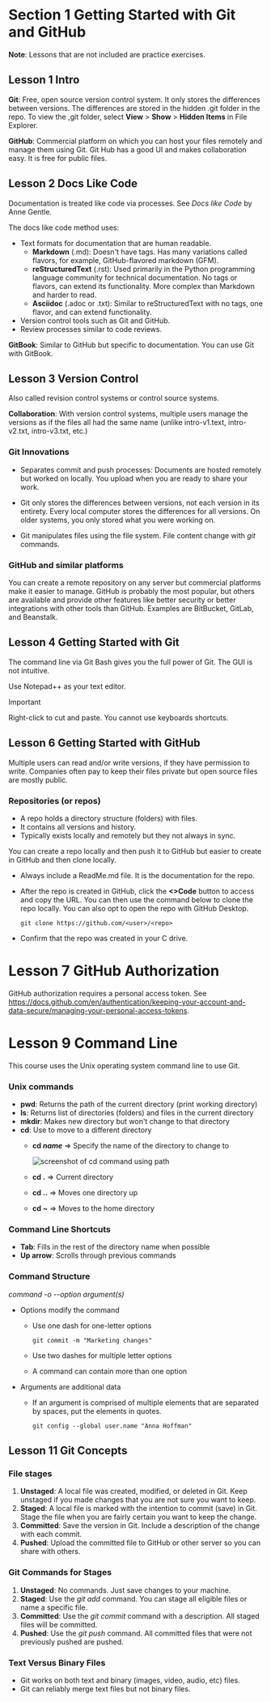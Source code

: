 # Section 1 Getting Started with Git and GitHub

**Note**: Lessons that are not included are practice exercises.

## Lesson 1 Intro

**Git**: Free, open source version control system. It only stores the differences between versions. The differences are stored in the hidden .git folder in the repo. To view the ,git folder, select **View** > **Show** > **Hidden Items** in File Explorer.

**GitHub**: Commercial platform on which you can host your files remotely and manage them using Git. Git Hub has a good UI and makes collaboration easy. It is free for public files.

## Lesson 2 Docs Like Code

Documentation is treated like code via processes. See _Docs like Code_ by Anne Gentle.

The docs like code method uses:

* Text formats for documentation that are human readable.
    * **Markdown** (.md): Doesn't have tags. Has many variations called flavors, for example, GitHub-flavored markdown (GFM).
    * **reStructuredText** (.rst): Used primarily in the Python programming language community for technical documentation. No tags or flavors, can extend its functionality. More complex than Markdown and harder to read.
    * **Asciidoc** (.adoc or .txt): Similar to reStructuredText with no tags, one flavor, and can extend functionality.
* Version control tools such as Git and GitHub.
* Review processes similar to code reviews.

**GitBook**: Similar to GitHub but specific to documentation. You can use Git with GitBook.

## Lesson 3 Version Control

Also called revision control systems or control source systems.

**Collaboration**: With version control systems, multiple users manage the versions as if the files all had the same name (unlike intro-v1.text, intro-v2.txt, intro-v3.txt, etc.)

### Git Innovations

* Separates commit and push processes: Documents are hosted remotely but worked on locally. You upload when you are ready to share your work.

* Git only stores the differences between versions, not each version in its entirety. Every local computer stores the differences for all versions. On older systems, you only stored what you were working on.

* Git manipulates files using the file system. File content change with _git_ commands. 

### GitHub and similar platforms

You can create a remote repository on any server but commercial platforms make it easier to manage. GitHub is probably the most popular, but others are available and provide other features like better security or better integrations with other tools than GitHub. Examples are BitBucket, GitLab, and Beanstalk.

## Lesson 4 Getting Started with Git

The command line via Git Bash gives you the full power of Git. The GUI is not intuitive. 

Use Notepad++ as your text editor.

> [!IMPORTANT]
> Right-click to cut and paste. You cannot use keyboards shortcuts.

## Lesson 6 Getting Started with GitHub

Multiple users can read and/or write versions, if they have permission to write. Companies often pay to keep their files private but open source files are mostly public.

### Repositories (or repos)

* A repo holds a directory structure (folders) with files.
* It contains all versions and history.
* Typically exists locally and remotely but they not always in sync.

You can create a repo locally and then push it to GitHub but easier to create in GitHub and then clone locally.
* Always include a ReadMe.md file. It is the documentation for the repo.
* After the repo is created in GitHub, click the **<>Code** button to access and copy the URL. You can then use the command below to clone the repo locally. You can also opt to open the repo with GitHub Desktop.

    ```
    git clone https://github.com/<user>/<repo>
    ```
* Confirm that the repo was created in your C drive.

# Lesson 7 GitHub Authorization

GitHub authorization requires a personal access token. See https://docs.github.com/en/authentication/keeping-your-account-and-data-secure/managing-your-personal-access-tokens.

# Lesson 9 Command Line

This course uses the Unix operating system command line to use Git.

### Unix commands
* **pwd**: Returns the path of the current directory (print working directory)
* **ls**: Returns list of directories (folders) and files in the current directory
* **mkdir**: Makes new directory but won't change to that directory
* **cd**: Use to move to a different directory
    * **cd _name_** => Specify the name of the directory to change to

        ![screenshot of cd command using path](https://github.com/susanne-sundseth/Git-GH-for-writers.git/assets/cd_directory_name_with_path.png)

    * **cd .** =>  Current directory
    * **cd ..** => Moves one directory up
    * **cd ~** => Moves to the home directory
    
### Command Line Shortcuts
* **Tab**: Fills in the rest of the directory name when possible
* **Up arrow**: Scrolls through previous commands

### Command Structure
_command -o --option argument(s)_
* Options modify the command
    * Use one dash for one-letter options

        ```
        git commit -m "Marketing changes"
        ```
    * Use two dashes for multiple letter options
    * A command can contain more than one option
* Arguments are additional data
    * If an argument is comprised of multiple elements that are separated by spaces, put the elements in quotes.

        ```
        git config --global user.name "Anna Hoffman"
        ```
        
## Lesson 11 Git Concepts

### File stages
1. **Unstaged**: A local file was created, modified, or deleted in Git. Keep unstaged if you made changes that you are not sure you want to keep.
2. **Staged**: A local file is marked with the intention to commit (save) in Git. Stage the file when you are fairly certain you want to keep the change.
3. **Committed**: Save the version in Git. Include a description of the change with each commit.
4. **Pushed**: Upload the committed file to GitHub or other server so you can share with others.

### Git Commands for Stages
1. **Unstaged**: No commands. Just save changes to your machine.
2. **Staged**: Use the _git add_ command. You can stage all eligible files or name a specific file.
3. **Committed**: Use the _git commit_ command with a description. All staged files will be committed.
4. **Pushed**: Use the _git push_ command. All committed files that were not previously pushed are pushed.

### Text Versus Binary Files
* Git works on both text and binary (images, video, audio, etc) files.
* Git can reliably merge text files but not binary files.


















